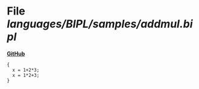 # File _languages/BIPL/samples/addmul.bipl_
**[GitHub](https://github.com/softlang/yas/blob/master/languages/BIPL/samples/addmul.bipl)**
```
{
  x = 1+2*3;
  x = 1*2+3;
}
```
